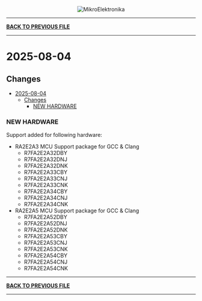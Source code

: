 <p align="center">
  <img src="http://www.mikroe.com/img/designs/beta/logo_small.png?raw=true" alt="MikroElektronika"/>
</p>

---

**[BACK TO PREVIOUS FILE](../changelog.md)**

---

# 2025-08-04

## Changes

- [2025-08-04](#2025-08-04)
  - [Changes](#changes)
    - [NEW HARDWARE](#new-hardware)

### NEW HARDWARE

Support added for following hardware:

+ RA2E2A3 MCU Support package for GCC & Clang
  + R7FA2E2A32DBY
  + R7FA2E2A32DNJ
  + R7FA2E2A32DNK
  + R7FA2E2A33CBY
  + R7FA2E2A33CNJ
  + R7FA2E2A33CNK
  + R7FA2E2A34CBY
  + R7FA2E2A34CNJ
  + R7FA2E2A34CNK
+ RA2E2A5 MCU Support package for GCC & Clang
  + R7FA2E2A52DBY
  + R7FA2E2A52DNJ
  + R7FA2E2A52DNK
  + R7FA2E2A53CBY
  + R7FA2E2A53CNJ
  + R7FA2E2A53CNK
  + R7FA2E2A54CBY
  + R7FA2E2A54CNJ
  + R7FA2E2A54CNK

---

**[BACK TO PREVIOUS FILE](../changelog.md)**

---
